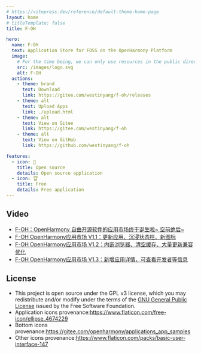 ```yaml
---
# https://vitepress.dev/reference/default-theme-home-page
layout: home
# titleTemplate: false
title: F-OH

hero:
  name: F-OH
  text: Application Store for FOSS on the OpenHarmony Platform
  image:
    # For the time being, we can only use resources in the public directory
    src: /images/logo.svg
    alt: F-OH
  actions:
    - theme: brand
      text: Download
      link: https://gitee.com/westinyang/f-oh/releases
    - theme: alt
      text: Upload Apps
      link: ./upload.html
    - theme: alt
      text: View on Gitee
      link: https://gitee.com/westinyang/f-oh
    - theme: alt
      text: View on GitHub
      link: https://github.com/westinyang/f-oh

features:
  - icon: 🚄
    title: Open source
    details: Open source application
  - icon: 🏆
    title: Free
    details: Free application
---
```


<script setup lang="ts">
  import Home from '@@/project/f-oh/Home.vue'
  import data from './data'
</script>

<Home :data="data" />

<!-- 由于 home 布局没有 Markdown 的样式，所以要手动添加一个样式 -->
<div class="vp-doc external-link-icon-enabled">

## Video

- [F-OH：OpenHarmony 自由开源软件的应用市场终于诞生啦~ 空前绝后~](https://www.bilibili.com/video/BV1dM411N7CG)
- [F-OH OpenHarmony应用市场 V1.1：更新应用、沉浸状态栏、新图标](https://www.bilibili.com/video/BV1ig4y1u7dD)
- [F-OH OpenHarmony应用市场 V1.2：内嵌浏览器、清空缓存、大量更新兼容优化](https://www.bilibili.com/video/BV1LP411S79y)
- [F-OH OpenHarmony应用市场 V1.3：新增应用详情，可查看开发者等信息](https://www.bilibili.com/video/BV1Th4y1Z7sm)

## License

- This project is open source under the GPL v3 license, which you may redistribute and/or modify under the terms of the [GNU General Public License](https://www.gnu.org/licenses/gpl.html) issued by the Free Software Foundation.
- Application icons provenance:<https://www.flaticon.com/free-icon/ellipse_4674229>
- Bottom icons provenance:<https://gitee.com/openharmony/applications_app_samples>
- Other icons provenance:<https://www.flaticon.com/packs/basic-user-interface-147>

</div>
